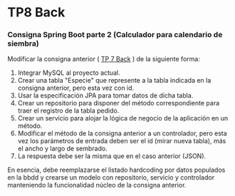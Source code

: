 # TP8 Back

### Consigna Spring Boot parte 2 (Calculador para calendario de siembra)

Modificar la consigna anterior ( [TP 7 Back](https://github.com/elioflo/SiembraAPI) ) de la siguiente forma:

1. Integrar MySQL al proyecto actual.
2. Crear una tabla "Especie" que represente a la tabla indicada en la consigna anterior, pero esta vez con id.
3. Usar la especificación JPA para tomar datos de dicha tabla.
4. Crear un repositorio para disponer del método correspondiente para traer el registro de la tabla pedido.
5. Crear un servicio para alojar la lógica de negocio de la aplicación en un método.
6. Modificar el método de la consigna anterior a un controlador, pero esta vez los parámetros de entrada deben ser el id (mirar nueva tabla), más el ancho y largo de sembrado.
7. La respuesta debe ser la misma que en el caso anterior (JSON).

En esencia, debe reemplazarse el listado hardcoding por datos populados en la bbdd y crearse un modelo con repositorio, servicio y controlador manteniendo la funcionalidad núcleo de la consigna anterior.
